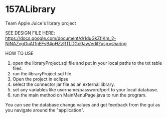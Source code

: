 # 157ALibrary
Team Apple Juice's library project

SEE DESIGN FILE HERE: https://docs.google.com/document/d/1duGkZflKm_2-NiNAZvgOuAf1nEFsB4pHZzRTLDGc0Jw/edit?usp=sharing

HOW TO USE
1) open the libraryProject.sql file and put in your local paths to the txt table files.
2) run the libraryProject.sql file.
3) Open the project in eclipse
4) select the connector jar file as an external library.
5) set any variables like username/password/port to your local database.
6) run the main method on MainMenuPage.java to run the program.

You can see the database change values and get feedback from the gui as you navigate around the "application". 